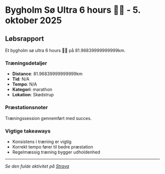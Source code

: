 # Bygholm Sø Ultra 6 hours 🤙🥇 - 5. oktober 2025

## Løbsrapport

Et bygholm sø ultra 6 hours 🤙🥇 på 81.96839999999999km.

### Træningsdetaljer

- **Distance**: 81.96839999999999km
- **Tid**: N/A
- **Tempo**: N/A
- **Kategori**: marathon
- **Lokation**: Skødstrup

### Præstationsnoter

Træningssession gennemført med succes.

### Vigtige takeaways

- Konsistens i træning er vigtig
- Korrekt tempo fører til bedre præstation
- Regelmæssig træning bygger udholdenhed

---

_Se den fulde aktivitet på [Strava](https://www.strava.com/activities/10688343180)_
